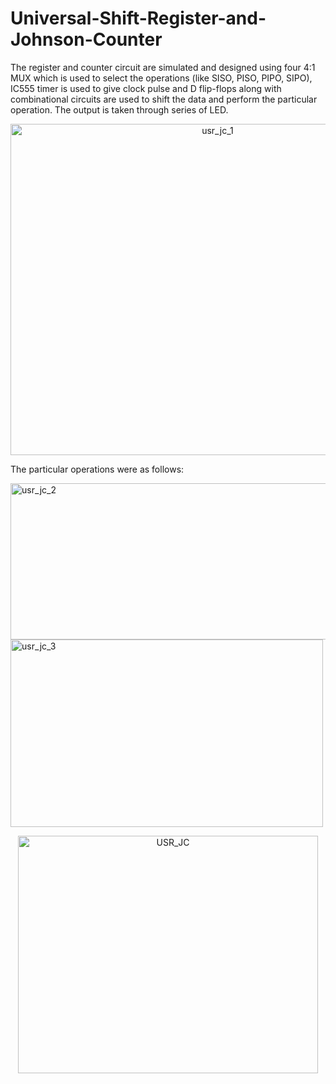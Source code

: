 # Universal-Shift-Register-and-Johnson-Counter
The register and counter circuit are simulated and designed using four 4:1 MUX which is used to select the operations (like SISO, PISO, PIPO, SIPO), 
IC555 timer is used to give clock pulse and D flip-flops along with combinational circuits are used to shift the data and perform the particular operation. 
The output is taken through series of LED.

<p align="center">
<img width="647" height="530" alt="usr_jc_1" src="https://github.com/user-attachments/assets/64dc603d-d7e4-488f-b794-a341a9c9d4c2" />
</p>

The particular operations were as follows:  

  <img src="https://github.com/user-attachments/assets/71ea48f1-1991-4a86-afe9-aea0e3faad45" alt="usr_jc_2" width="550" height="250" />
  <img src="https://github.com/user-attachments/assets/f2db369c-56e6-4a01-ae6d-845859b65cca" alt="usr_jc_3" width="500" height="300" />


<p align="center">
  <img src="https://github.com/user-attachments/assets/83481cf6-1cc1-46c1-adcc-5320c790c08e" alt="USR_JC" width="480" height="380" />
</p>

